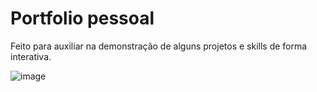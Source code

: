 # Portfolio pessoal

Feito para auxiliar na demonstração de alguns projetos e skills de forma interativa.

![image](https://github.com/user-attachments/assets/d05bd895-7b5a-4f96-8db3-5727780a934c)

